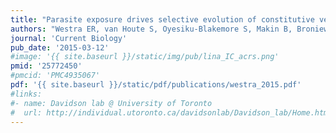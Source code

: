 ```yaml
---
title: "Parasite exposure drives selective evolution of constitutive verses inducible defense"
authors: "Westra ER, van Houte S, Oyesiku-Blakemore S, Makin B, Broniewski JM, Best A, **Bondy-Denomy J**, Davidson A, Boots M, Buckling A."
journal: 'Current Biology'
pub_date: '2015-03-12'
#image: '{{ site.baseurl }}/static/img/pub/lina_IC_acrs.png'
pmid: '25772450'
#pmcid: 'PMC4935067'
pdf: '{{ site.baseurl }}/static/pdf/publications/westra_2015.pdf'
#links:
#- name: Davidson lab @ University of Toronto
#  url: http://individual.utoronto.ca/davidsonlab/Davidson_lab/Home.html
---
```

